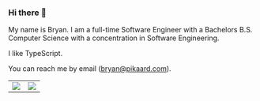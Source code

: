 ### Hi there 👋

My name is Bryan. I am a full-time Software Engineer with a Bachelors B.S. Computer Science with a concentration in Software Engineering.

I like TypeScript.

You can reach me by email ([bryan@pikaard.com](mailto:bryan@pikaard.com)).

<table>
  <tr>
    <td align="center">
      <img src="https://github-readme-stats.vercel.app/api/?username=bwpikaard&count_private=true&hide_border=true&hide_title=true&show_icons=true"/>
    </td>
    <td align="center">
      <img src="https://github-readme-stats.vercel.app/api/top-langs/?username=bwpikaard&hide_border=true&layout=compact"/>
    </td>
  </tr>
</table>
